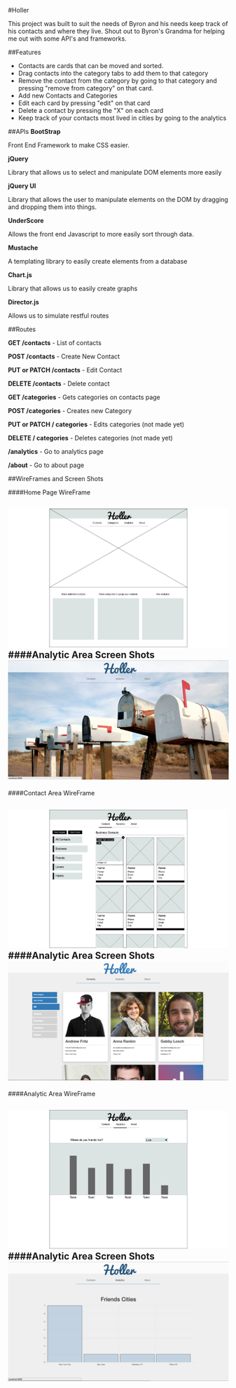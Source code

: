 #Holler

This project was built to suit the needs of Byron and his needs keep track of his contacts and where they live. Shout out to Byron's Grandma for helping me out with some API's and frameworks.

##Features

* Contacts are cards that can be moved and sorted.
* Drag contacts into the category tabs to add them to that category
* Remove the contact from the category by going to that category and pressing "remove from category" on that card.
* Add new Contacts and Categories
* Edit each card by pressing "edit" on that card
* Delete a contact by pressing the "X" on each card
* Keep track of your contacts most lived in cities by going to the analytics

##APIs
**BootStrap**

Front End Framework to make CSS easier.

**jQuery**

Library that allows us to select and manipulate DOM elements more easily

**jQuery UI**

Library that allows the user to manipulate elements on the DOM by dragging and dropping them into things.

**UnderScore**

Allows the front end Javascript to more easily sort through data.

**Mustache**

A templating library to easily create elements from a database

**Chart.js**

Library that allows us to easily create graphs

**Director.js**

Allows us to simulate restful routes

##Routes

**GET /contacts** - List of contacts

**POST /contacts** - Create New Contact

**PUT or PATCH /contacts** - Edit Contact

**DELETE /contacts** - Delete contact

**GET /categories** - Gets categories on contacts page

**POST /categories** - Creates new Category

**PUT or PATCH / categories** - Edits categories (not made yet)

**DELETE / categories** - Deletes categories (not made yet)

**/analytics** - Go to analytics page

**/about** - Go to about page


##WireFrames and Screen Shots

####Home Page WireFrame

![Wireframes](./wireframes/WireFrames-01.jpg)
####Analytic Area Screen Shots
![Wireframes](./wireframes/website1.jpg)
---
####Contact Area WireFrame

![Wireframes](./wireframes/WireFrames-02.jpg)
####Analytic Area Screen Shots
![Wireframes](./wireframes/website3.jpg)
---
####Analytic Area WireFrame

![Wireframes](./wireframes/WireFrames-03.jpg)
####Analytic Area Screen Shots
![Wireframes](./wireframes/website2.jpg)
---
